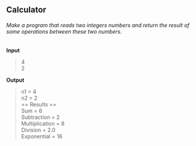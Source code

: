 <h2>Calculator</h2>

<h6>Make a program that reads two integers numbers and return the result of some operations between these two numbers.</h6>

<strong>Input</strong> 
> 4<br>
> 2 

<strong>Output</strong>
> n1 = 4 <br>
> n2 = 2<br>
> == Results == <br>
> Sum = 6<br>
> Subtraction = 2<br>
> Multiplication = 8<br>
> Division = 2.0<br>
> Exponential = 16
<br>
